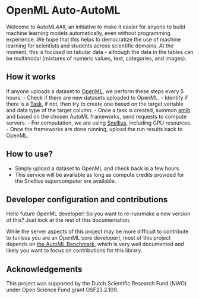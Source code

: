 # OpenML Auto-AutoML
Welcome to AutoML4All, an initiative to make it easier for anyone to build machine learning models automatically, even without programming experience. We hope that this helps to democratize the use of machine learning for scientists and students across scientific domains. At the moment, this is focused on tabular data  - although the data in the tables can be multimodal (mixtures of numeric values, text, categories, and images).

## How it works
If anyone uploads a dataset to [OpenML](https://openml.org), we perform these steps every 5 hours:
    - Check if there are new datasets uploaded to OpenML.
    - Identify if there is a [Task](https://openml.github.io/openml-python/main/usage.html#key-concepts), if not, then try to create one based on the target variable and data type of the target column.
    - Once a task is created, summon [amlb](https://github.com/openml/automlbenchmark) and based on the chosen AutoML frameworks, send requests to compute servers.
    - For computation, we are using [Snellius](https://servicedesk.surf.nl/wiki/spaces/WIKI/pages/30660184/Snellius), including GPU resources.
    - Once the frameworks are done running, upload the run results back to OpenML.

## How to use?
- Simply upload a dataset to OpenML and check back in a few hours.
- This service will be available as long as compute credits provided for the Snellius supercomputer are available.

## Developer configuration and contributions
Hello future OpenML developer! So you want to re-run/make a new version of this? Just look at the rest of this documentation.

While the server aspects of this project may be more difficult to contribute to (unless you are an OpenML core developer), most of this project depends on
[the AutoML Benchmark](https://github.com/openml/automlbenchmark), which is very well documented and likely you want to focus on contributions for this library.

## Acknowledgements
This project was supported by the Dutch Scientific Research Fund (NWO) under Open Science Fund grant OSF23.2.109.
